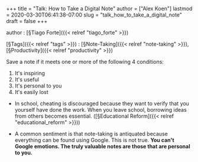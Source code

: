 +++
title = "Talk: How to Take a Digital Note"
author = ["Alex Koen"]
lastmod = 2020-03-30T06:41:38-07:00
slug = "talk_how_to_take_a_digital_note"
draft = false
+++

author
: [§Tiago Forte]({{< relref "tiago_forte" >}})

[§Tags]({{< relref "tags" >}})
: [§Note-Taking]({{< relref "note-taking" >}}), [§Productivity]({{< relref "productivity" >}})

Save a note if it meets one or more of the following 4 conditions:

1.  It's inspiring
2.  It's useful
3.  It's personal to you
4.  It's easily lost

<!--listend-->

-   In school, cheating is discouraged because they want to verify that you yourself have done the work. When you leave school, borrowing ideas from others becomes essential. ([§Educational Reform]({{< relref "educational_reform" >}}))

-   A common sentiment is that note-taking is antiquated because everything can be found using Google. This is not true. **You can't Google emotions. The truly valuable notes are those that are personal to you.**
